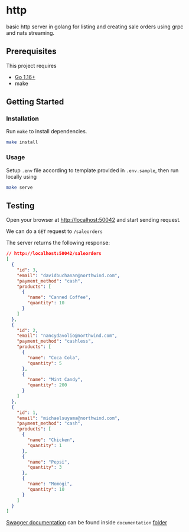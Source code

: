 # http

basic http server in golang for listing and creating sale orders using grpc and nats streaming.

## Prerequisites

This project requires

- [Go 1.16+](https://golang.org/)
- make

## Getting Started

### Installation

Run `make` to install dependencies.

```bash
make install
```

### Usage

Setup `.env` file according to template provided in `.env.sample`, then run locally using

```bash
make serve
```

## Testing

Open your browser at [http://localhost:50042](http://localhost:50042) and start sending request.

We can do a `GET` request to `/saleorders`

The server returns the following response:

```json
// http://localhost:50042/saleorders
[
  {
    "id": 3,
    "email": "davidbuchanan@northwind.com",
    "payment_method": "cash",
    "products": [
      {
        "name": "Canned Coffee",
        "quantity": 10
      }
    ]
  },
  {
    "id": 2,
    "email": "nancydavolio@northwind.com",
    "payment_method": "cashless",
    "products": [
      {
        "name": "Coca Cola",
        "quantity": 5
      },
      {
        "name": "Mint Candy",
        "quantity": 200
      }
    ]
  },
  {
    "id": 1,
    "email": "michaelsuyama@northwind.com",
    "payment_method": "cash",
    "products": [
      {
        "name": "Chicken",
        "quantity": 1
      },
      {
        "name": "Pepsi",
        "quantity": 3
      },
      {
        "name": "Momogi",
        "quantity": 10
      }
    ]
  }
]
```

[Swagger documentation](./../api/openapi-spec/swagger.yaml) can be found inside `documentation` [folder](../api/openapi-spec)
